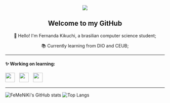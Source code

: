 <div align="center">
<img src="https://media.tenor.com/L4TD4MWFy40AAAAj/kirby.gif"> 

<h2>Welcome to my GitHub</h2>
🌸 Hello! I'm Fernanda Kikuchi, a brasilian computer science student;

📚 Currently learning from DIO and CEUB;

---
<div align="left">
<h4>✨ Working on learning: </h4>
<img src=https://cdn.jsdelivr.net/gh/devicons/devicon/icons/c/c-original.svg height=30px>
<img width="6"/>
<img src=https://cdn.jsdelivr.net/gh/devicons/devicon/icons/java/java-original.svg height=30px>
<img width="6"/>
<img src="https://cdn.jsdelivr.net/gh/devicons/devicon/icons/mysql/mysql-original.svg" height=30px> 

---
![FeMeNiKi's GitHub stats](https://github-readme-stats.vercel.app/api?username=FeMeNiKi&show_icons=true&theme=midnight-purple)
![Top Langs](https://github-readme-stats.vercel.app/api/top-langs/?username=FeMeNiKi&hide_progress=true&theme=midnight-purple)

<!--
**FeMeNiKi/FeMeNiKi** is a ✨ _special_ ✨ repository because its `README.md` (this file) appears on your GitHub profile.

Here are some ideas to get you started:

- 🔭 I’m currently working on ...
- 🌱 I’m currently learning ...
- 👯 I’m looking to collaborate on ...
- 🤔 I’m looking for help with ...
- 💬 Ask me about ...
- 📫 How to reach me: ...
- 😄 Pronouns: ...
- ⚡ Fun fact: ...
-->
